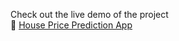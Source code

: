 Check out the live demo of the project  
🔗 [House Price Prediction App](https://house-price-prediction-h.streamlit.app/)
